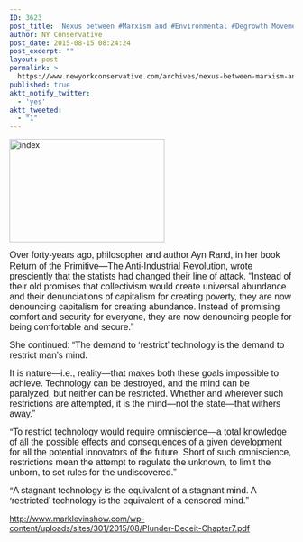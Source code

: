 ```yaml
---
ID: 3623
post_title: 'Nexus between #Marxism and #Environmental #Degrowth Movements #PlunderAndDeceit #tcot'
author: NY Conservative
post_date: 2015-08-15 08:24:24
post_excerpt: ""
layout: post
permalink: >
  https://www.newyorkconservative.com/archives/nexus-between-marxism-and-environmental-degrowth-movements-plunderanddeceit-tcot/
published: true
aktt_notify_twitter:
  - 'yes'
aktt_tweeted:
  - "1"
---
```

<a href="http://newyorkconservative.s3.amazonaws.com/wp-content/uploads/2015/08/index1.jpeg"><img class="alignnone size-full wp-image-3624" src="http://newyorkconservative.s3.amazonaws.com/wp-content/uploads/2015/08/index1.jpeg" alt="index" width="275" height="183" /></a>

<span style="font-size: medium;"><span style="font-family: sans-serif;">Over forty-years ago, philosopher and author Ayn Rand, in her book Return of the Primitive</span>—<span style="font-family: sans-serif;">The Anti-Industrial Revo</span><span style="font-family: sans-serif;">lut</span><span style="font-family: sans-serif;">ion, wrote presciently that the statists had changed their line of attack. “Instead of their old promises that collectivism would create universal abundance and their denunciations of capitalism for creating poverty, they are now denouncing capitalism for creating abundance. Instead of promising comfort and security for everyone, they are now denouncing people for being comfortable and secure.”</span></span>

<span style="font-family: sans-serif;"><span style="font-size: medium;">She continued: “The demand to ‘restrict’ technology is the demand to restrict man’s mind.</span></span>

<span style="font-family: sans-serif;"><span style="font-size: medium;">It is nature—i.e., reality—that makes both these goals impossible to achieve. Technology can be destroyed, and the mind can be paralyzed, but neither can be restricted. Whether and wherever such restrictions are attempted, it is the mind—not the state—that withers away.”</span></span>

“<span style="font-size: medium;"><span style="font-family: sans-serif;">To restrict technology would </span></span><span style="font-family: sans-serif;"><span style="font-size: medium;">require omniscience—a total knowledge of all the possible effects and consequences of a given development for all the potential innovators of the future. Short of such omniscience, restrictions mean the attempt to regulate the unknown, to limit the unborn, to set rules for the undiscovered.”</span></span>

“<span style="font-size: medium;"><span style="font-family: sans-serif;">A stagnant technology is the equivalent of a stagnant mind. A </span></span>‘<span style="font-size: medium;"><span style="font-family: sans-serif;">restricted’ technology is the equivalent of a censored </span></span><span style="font-family: sans-serif;"><span style="font-size: medium;">mind.”</span></span>

<a href="http://www.marklevinshow.com/wp-content/uploads/sites/301/2015/08/Plunder-Deceit-Chapter7.pdf">http://www.marklevinshow.com/wp-content/uploads/sites/301/2015/08/Plunder-Deceit-Chapter7.pdf</a>